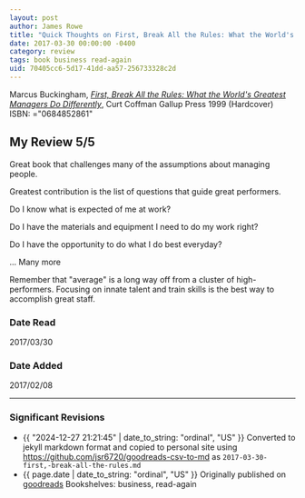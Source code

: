```yaml
---
layout: post
author: James Rowe
title: "Quick Thoughts on First, Break All the Rules: What the World's Greatest Managers Do Differently"
date: 2017-03-30 00:00:00 -0400
category: review
tags: book business read-again
uid: 70405cc6-5d17-41dd-aa57-256733328c2d
---
```


Marcus Buckingham, *[First, Break All the Rules: What the World's Greatest Managers Do Differently](https://www.goodreads.com/book/show/50937)*, Curt Coffman Gallup Press 1999 (Hardcover) ISBN: ="0684852861"

## My Review 5/5

Great book that challenges many of the assumptions about managing people.

Greatest contribution is the list of questions that guide great performers.

Do I know what is expected of me at work?

Do I have the materials and equipment I need to do my work right? 

Do I have the opportunity to do what I do best everyday? 

... Many more

Remember that "average" is a long way off from a cluster of high-performers. Focusing on innate talent and train skills is the best way to accomplish great staff.

### Date Read
2017/03/30

### Date Added
2017/02/08

---

### Significant Revisions

- {{ "2024-12-27 21:21:45" | date_to_string: "ordinal", "US" }} Converted to jekyll markdown format and copied to personal site using <https://github.com/jsr6720/goodreads-csv-to-md> as `2017-03-30-first,-break-all-the-rules.md`
- {{ page.date | date_to_string: "ordinal", "US" }} Originally published on [goodreads](https://www.goodreads.com) Bookshelves: business, read-again
